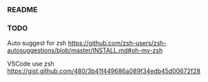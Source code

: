 ### README

### TODO
Auto suggest for zsh
https://github.com/zsh-users/zsh-autosuggestions/blob/master/INSTALL.md#oh-my-zsh

VSCode use zsh
https://gist.github.com/480/3b41f449686a089f34edb45d00672f28

